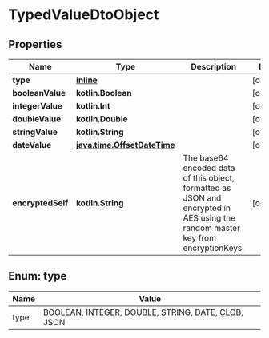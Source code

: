 
# TypedValueDtoObject

## Properties
Name | Type | Description | Notes
------------ | ------------- | ------------- | -------------
**type** | [**inline**](#TypeEnum) |  |  [optional]
**booleanValue** | **kotlin.Boolean** |  |  [optional]
**integerValue** | **kotlin.Int** |  |  [optional]
**doubleValue** | **kotlin.Double** |  |  [optional]
**stringValue** | **kotlin.String** |  |  [optional]
**dateValue** | [**java.time.OffsetDateTime**](java.time.OffsetDateTime.md) |  |  [optional]
**encryptedSelf** | **kotlin.String** | The base64 encoded data of this object, formatted as JSON and encrypted in AES using the random master key from encryptionKeys. |  [optional]


<a name="TypeEnum"></a>
## Enum: type
Name | Value
---- | -----
type | BOOLEAN, INTEGER, DOUBLE, STRING, DATE, CLOB, JSON



